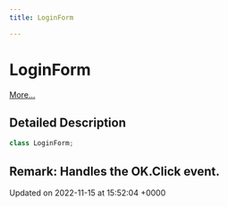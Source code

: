 ```yaml
---
title: LoginForm

---
```


# LoginForm



 [More...](#detailed-description)

## Detailed Description

```csharp
class LoginForm;
```


**Remark**: Handles the OK.Click event. 
-------------------------------

Updated on 2022-11-15 at 15:52:04 +0000